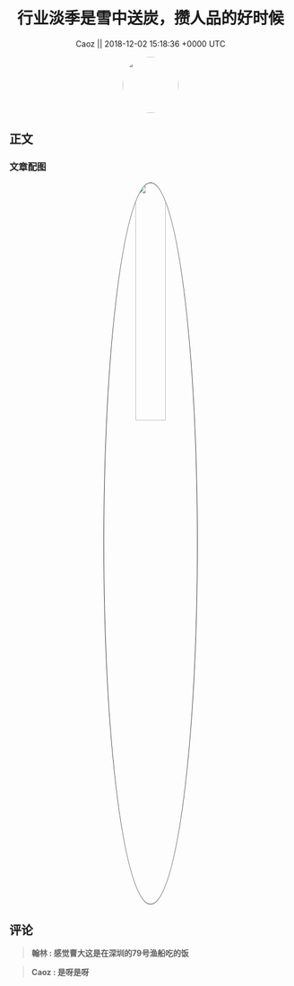 <h1 align="center">行业淡季是雪中送炭，攒人品的好时候</h1>




<p align="center">
    <a>Caoz || 2018-12-02 15:18:36 &#43;0000 UTC</a>
</p>

<div align="center">
    <img src="https://images.zsxq.com/Fq1ec0LaMgzg1iEwJesuuOoekfTn?e=1590940799&amp;token=kIxbL07-8jAj8w1n4s9zv64FuZZNEATmlU_Vm6zD:gitkG3UJjUIIFGyx27kihI1V6bQ=" width="100" height="100" style="border:1px solid;border-radius:50%; color:#ffffff"/>
</div>




## 正文

<div>

</div>

### 文章配图

<div class="image" align="center">

<img src="https://images.zsxq.com/Fu_H2xE1UZGsEYTWQ_6jUURNBsq1?e=1590940799&amp;token=kIxbL07-8jAj8w1n4s9zv64FuZZNEATmlU_Vm6zD:wBdpDB6ZveGhLO-7uGlAqvC4dkg=" width="33%" height="33%" style="border:1px solid;border-radius:50%; color:#3c3f41"/>

</div>


## 评论

<div align="left">
<div>

<blockquote >
<span> <strong>翰林 : 感觉曹大这是在深圳的79号渔船吃的饭 </strong></span>
</blockquote>

<blockquote >
<span> <strong>Caoz : 是呀是呀 </strong></span>
</blockquote>

</div>
</div>